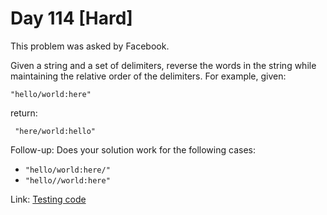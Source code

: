 # Day 114 \[Hard\]


This problem was asked by Facebook.

Given a string and a set of delimiters, reverse the words in the string while maintaining the relative order of the delimiters.
For example, given:
```
"hello/world:here"
```

return:
 
```
 "here/world:hello"
```

Follow-up: Does your solution work for the following cases:
* `"hello/world:here/"`
* `"hello//world:here"`

Link: [Testing code](../../test/TestDay114.cpp)